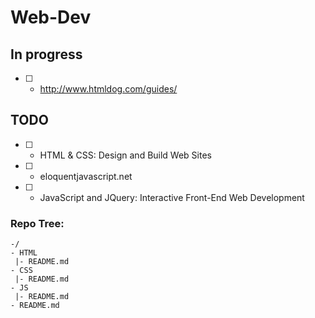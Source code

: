 # Web-Dev

## In progress

- [ ] - http://www.htmldog.com/guides/

## TODO

- [ ] - HTML & CSS: Design and Build Web Sites
- [ ] - eloquentjavascript.net
- [ ] - JavaScript and JQuery: Interactive Front-End Web Development

### Repo Tree:
```
-/
- HTML
 |- README.md 
- CSS
 |- README.md 
- JS
 |- README.md 
- README.md 
```